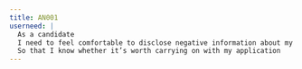 ```yaml
---
title: AN001
userneed: |
  As a candidate
  I need to feel comfortable to disclose negative information about my past
  So that I know whether it’s worth carrying on with my application
---
```

